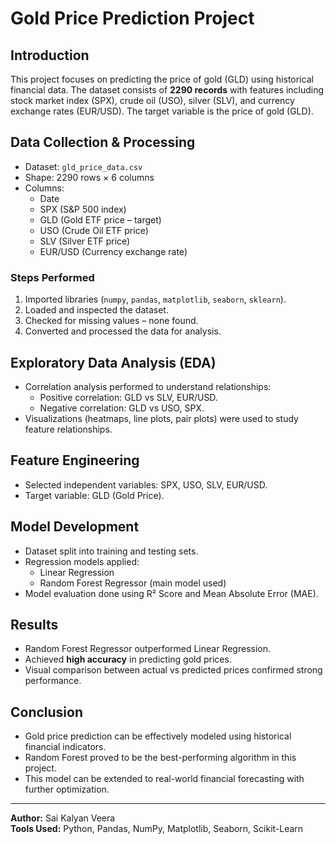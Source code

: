 # Gold Price Prediction Project

## Introduction
This project focuses on predicting the price of gold (GLD) using historical financial data. The dataset consists of **2290 records** with features including stock market index (SPX), crude oil (USO), silver (SLV), and currency exchange rates (EUR/USD). The target variable is the price of gold (GLD).

## Data Collection & Processing
- Dataset: `gld_price_data.csv`
- Shape: 2290 rows × 6 columns
- Columns:
  - Date
  - SPX (S&P 500 index)
  - GLD (Gold ETF price – target)
  - USO (Crude Oil ETF price)
  - SLV (Silver ETF price)
  - EUR/USD (Currency exchange rate)

### Steps Performed
1. Imported libraries (`numpy`, `pandas`, `matplotlib`, `seaborn`, `sklearn`).
2. Loaded and inspected the dataset.
3. Checked for missing values – none found.
4. Converted and processed the data for analysis.

## Exploratory Data Analysis (EDA)
- Correlation analysis performed to understand relationships:
  - Positive correlation: GLD vs SLV, EUR/USD.
  - Negative correlation: GLD vs USO, SPX.
- Visualizations (heatmaps, line plots, pair plots) were used to study feature relationships.

## Feature Engineering
- Selected independent variables: SPX, USO, SLV, EUR/USD.
- Target variable: GLD (Gold Price).

## Model Development
- Dataset split into training and testing sets.
- Regression models applied:
  - Linear Regression
  - Random Forest Regressor (main model used)
- Model evaluation done using R² Score and Mean Absolute Error (MAE).

## Results
- Random Forest Regressor outperformed Linear Regression.
- Achieved **high accuracy** in predicting gold prices.
- Visual comparison between actual vs predicted prices confirmed strong performance.

## Conclusion
- Gold price prediction can be effectively modeled using historical financial indicators.
- Random Forest proved to be the best-performing algorithm in this project.
- This model can be extended to real-world financial forecasting with further optimization.

---
**Author:** Sai Kalyan Veera  
**Tools Used:** Python, Pandas, NumPy, Matplotlib, Seaborn, Scikit-Learn
